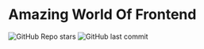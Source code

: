 # Amazing World Of Frontend

![GitHub Repo stars](https://img.shields.io/github/stars/MamadTaheri/Amazing-World-Of-Front-End?style=social)
![GitHub last commit](https://img.shields.io/github/last-commit/MamadTaheri/Amazing-World-Of-Front-End)